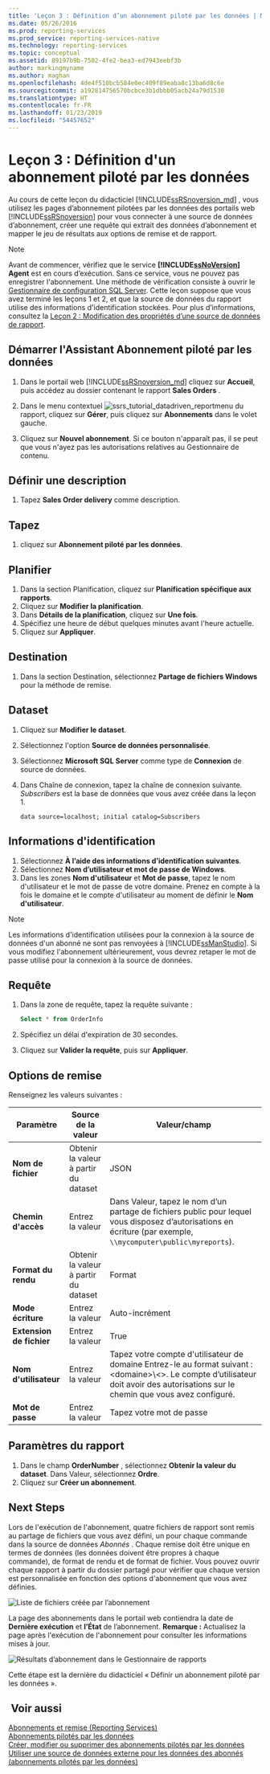 ```yaml
---
title: 'Leçon 3 : Définition d’un abonnement piloté par les données | Microsoft Docs'
ms.date: 05/26/2016
ms.prod: reporting-services
ms.prod_service: reporting-services-native
ms.technology: reporting-services
ms.topic: conceptual
ms.assetid: 89197b9b-7502-4fe2-bea3-ed7943eebf3b
author: markingmyname
ms.author: maghan
ms.openlocfilehash: 4de4f510bcb584e0ec409f89eaba8c13ba6d8c6e
ms.sourcegitcommit: a192814756570bcbce3b1dbbb05acb24a79d1530
ms.translationtype: HT
ms.contentlocale: fr-FR
ms.lasthandoff: 01/23/2019
ms.locfileid: "54457652"
---
```

# <a name="lesson-3-defining-a-data-driven-subscription"></a>Leçon 3 : Définition d'un abonnement piloté par les données
Au cours de cette leçon du didacticiel [!INCLUDE[ssRSnoversion_md](../includes/ssrsnoversion-md.md)] , vous utilisez les pages d’abonnement pilotées par les données des portails web [!INCLUDE[ssRSnoversion](../includes/ssrsnoversion-md.md)] pour vous connecter à une source de données d’abonnement, créer une requête qui extrait des données d’abonnement et mapper le jeu de résultats aux options de remise et de rapport.  
  
> [!NOTE]  
> Avant de commencer, vérifiez que le service **[!INCLUDE[ssNoVersion](../includes/ssnoversion-md.md)] Agent** est en cours d’exécution. Sans ce service, vous ne pouvez pas enregistrer l'abonnement.  Une méthode de vérification consiste à ouvrir le [Gestionnaire de configuration SQL Server](../relational-databases/sql-server-configuration-manager.md).
Cette leçon suppose que vous avez terminé les leçons 1 et 2, et que la source de données du rapport utilise des informations d'identification stockées.  Pour plus d’informations, consultez la [Leçon 2 : Modification des propriétés d’une source de données de rapport](../reporting-services/lesson-2-modifying-the-report-data-source-properties.md).  
  
## <a name="bkmk_startwizard"></a>Démarrer l'Assistant Abonnement piloté par les données  
  
1.  Dans le portail web [!INCLUDE[ssRSnoversion_md](../includes/ssrsnoversion-md.md)] cliquez sur **Accueil**, puis accédez au dossier contenant le rapport **Sales Orders** .  
  
2.  Dans le menu contextuel ![ssrs_tutorial_datadriven_reportmenu](../reporting-services/media/ssrs-tutorial-datadriven-reportmenu.png) du rapport, cliquez sur **Gérer**, puis cliquez sur **Abonnements** dans le volet gauche.  
  
3.  Cliquez sur **Nouvel abonnement**. Si ce bouton n'apparaît pas, il se peut que vous n'ayez pas les autorisations relatives au Gestionnaire de contenu. 
  
## <a name="define-a-description"></a>Définir une description  
1.  Tapez **Sales Order delivery** comme description.

## <a name="type"></a>Tapez
1.  cliquez sur **Abonnement piloté par les données**.  

## <a name="schedule"></a>Planifier
1. Dans la section Planification, cliquez sur **Planification spécifique aux rapports**.
2. Cliquez sur **Modifier la planification**.
3.  Dans **Détails de la planification**, cliquez sur **Une fois**.  
4.  Spécifiez une heure de début quelques minutes avant l'heure actuelle.  
5.  Cliquez sur **Appliquer**.

## <a name="destination"></a>Destination  
1.  Dans la section Destination, sélectionnez **Partage de fichiers Windows** pour la méthode de remise.  

## <a name="dataset"></a>Dataset
1. Cliquez sur **Modifier le dataset**.
2. Sélectionnez l'option **Source de données personnalisée**.
3. Sélectionnez **Microsoft SQL Server** comme type de **Connexion** de source de données.
4. Dans Chaîne de connexion, tapez la chaîne de connexion suivante. *Subscribers* est la base de données que vous avez créée dans la leçon 1. 
  
    ```  
    data source=localhost; initial catalog=Subscribers
    ```
    
## <a name="credentials"></a>Informations d'identification
1. Sélectionnez **À l’aide des informations d’identification suivantes**.
2. Sélectionnez **Nom d’utilisateur et mot de passe de Windows**.
3.  Dans les zones **Nom d'utilisateur** et **Mot de passe**, tapez le nom d'utilisateur et le mot de passe de votre domaine. Prenez en compte à la fois le domaine et le compte d'utilisateur au moment de définir le **Nom d'utilisateur**.

> [!NOTE]  
> Les informations d'identification utilisées pour la connexion à la source de données d'un abonné ne sont pas renvoyées à [!INCLUDE[ssManStudio](../includes/ssmanstudio-md.md)]. Si vous modifiez l'abonnement ultérieurement, vous devrez retaper le mot de passe utilisé pour la connexion à la source de données.

## <a name="query"></a>Requête      
1.  Dans la zone de requête, tapez la requête suivante :  
  
    ```sql
    Select * from OrderInfo  
    ```  
  
2.  Spécifiez un délai d'expiration de 30 secondes.  
  
3.  Cliquez sur **Valider la requête**, puis sur **Appliquer**.

## <a name="delivery-options"></a>Options de remise
Renseignez les valeurs suivantes :

Paramètre  |Source de la valeur  | Valeur/champ  
---------|---------|---------
**Nom de fichier**     |Obtenir la valeur à partir du dataset | JSON     
**Chemin d'accès**     | Entrez la valeur  | Dans Valeur, tapez le nom d’un partage de fichiers public pour lequel vous disposez d’autorisations en écriture (par exemple, `\\mycomputer\public\myreports`). 
**Format du rendu** | Obtenir la valeur à partir du dataset | Format
**Mode écriture**| Entrez la valeur| Auto-incrément    
**Extension de fichier** |Entrez la valeur |True
**Nom d'utilisateur** | Entrez la valeur | Tapez votre compte d'utilisateur de domaine Entrez-le au format suivant : \<domaine>\\\<>. Le compte d’utilisateur doit avoir des autorisations sur le chemin que vous avez configuré. 
**Mot de passe** | Entrez la valeur | Tapez votre mot de passe

## <a name="report-parameters"></a>Paramètres du rapport
 1. Dans le champ **OrderNumber** , sélectionnez **Obtenir la valeur du dataset**. Dans Valeur, sélectionnez **Ordre**. 
 2. Cliquez sur **Créer un abonnement**.
   
## <a name="next-steps"></a>Next Steps  
Lors de l'exécution de l'abonnement, quatre fichiers de rapport sont remis au partage de fichiers que vous avez défini, un pour chaque commande dans la source de données *Abonnés* . Chaque remise doit être unique en termes de données (les données doivent être propres à chaque commande), de format de rendu et de format de fichier. Vous pouvez ouvrir chaque rapport à partir du dossier partagé pour vérifier que chaque version est personnalisée en fonction des options d'abonnement que vous avez définies.  
  
![Liste de fichiers créée par l’abonnement](../reporting-services/media/ssrs-tutorial-datadriven-subscription-filelist.gif "Liste de fichiers créée par l’abonnement")  
  
La page des abonnements dans le portail web contiendra la date de **Dernière exécution** et **l’État** de l’abonnement. 
**Remarque :** Actualisez la page après l'exécution de l'abonnement pour consulter les informations mises à jour.  
    
![Résultats d’abonnement dans le Gestionnaire de rapports](../reporting-services/media/ssrs-tutorial-datadriven-subscription-status-reportmanager.png "Résultats d’abonnement dans le Gestionnaire de rapports")  
  
Cette étape est la dernière du didacticiel « Définir un abonnement piloté par les données ».   
  
## <a name="see-also"></a> Voir aussi  
[Abonnements et remise &#40;Reporting Services&#41;](../reporting-services/subscriptions/subscriptions-and-delivery-reporting-services.md)  
[Abonnements pilotés par les données](../reporting-services/subscriptions/data-driven-subscriptions.md)  
[Créer, modifier ou supprimer des abonnements pilotés par les données](../reporting-services/subscriptions/create-modify-and-delete-data-driven-subscriptions.md)  
[Utiliser une source de données externe pour les données des abonnés &#40;abonnements pilotés par les données&#41;](../reporting-services/subscriptions/use-an-external-data-source-for-subscriber-data-data-driven-subscription.md)  
  
  
  

